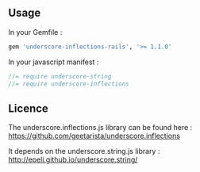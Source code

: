 ## Usage

In your Gemfile :

```ruby
gem 'underscore-inflections-rails', '>= 1.1.0'
```

In your javascript manifest :

```javascript
//= require underscore-string
//= require underscore-inflections
```

## Licence

The underscore.inflections.js library can be found here : https://github.com/geetarista/underscore.inflections

It depends on the underscore.string.js library : http://epeli.github.io/underscore.string/
